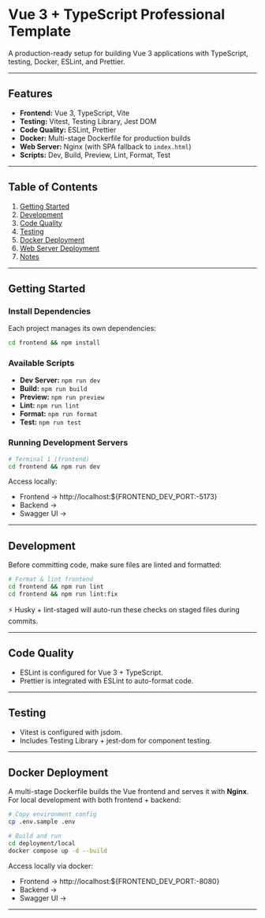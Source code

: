 # Vue 3 + TypeScript Professional Template

A production-ready setup for building Vue 3 applications with TypeScript, testing, Docker, ESLint, and Prettier.

---

## Features

- **Frontend:** Vue 3, TypeScript, Vite
- **Testing:** Vitest, Testing Library, Jest DOM
- **Code Quality:** ESLint, Prettier
- **Docker:** Multi-stage Dockerfile for production builds
- **Web Server:** Nginx (with SPA fallback to `index.html`)
- **Scripts:** Dev, Build, Preview, Lint, Format, Test

---

## Table of Contents

1. [Getting Started](#getting-started)
2. [Development](#development)
3. [Code Quality](#code-quality)
4. [Testing](#testing)
5. [Docker Deployment](#docker-deployment)
6. [Web Server Deployment](#web-server-deployment)
7. [Notes](#notes)

---

## Getting Started

### Install Dependencies

Each project manages its own dependencies:
```bash
cd frontend && npm install
```

### Available Scripts

- **Dev Server:** `npm run dev`
- **Build:** `npm run build`
- **Preview:** `npm run preview`
- **Lint:** `npm run lint`
- **Format:** `npm run format`
- **Test:** `npm run test`

### Running Development Servers
```bash
# Terminal 1 (frontend)
cd frontend && npm run dev
```

Access locally:

- Frontend → http://localhost:${FRONTEND_DEV_PORT:-5173}
- Backend → 
- Swagger UI →


---

## Development

Before committing code, make sure files are linted and formatted:
```bash
# Format & lint frontend
cd frontend && npm run lint
cd frontend && npm run lint:fix
```

⚡ Husky + lint-staged will auto-run these checks on staged files during commits.

---

## Code Quality

- ESLint is configured for Vue 3 + TypeScript.
- Prettier is integrated with ESLint to auto-format code.

---

## Testing

- Vitest is configured with jsdom.
- Includes Testing Library + jest-dom for component testing.

---

## Docker Deployment

A multi-stage Dockerfile builds the Vue frontend and serves it with **Nginx**. For local development with both frontend + backend:
```bash
# Copy environment config
cp .env.sample .env

# Build and run
cd deployment/local
docker compose up -d --build
```

Access locally via docker:

- Frontend → http://localhost:${FRONTEND_DEV_PORT:-8080}
- Backend → 
- Swagger UI →

---